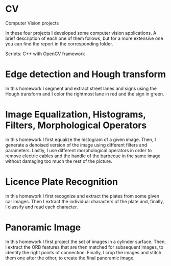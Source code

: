 # CV
Computer Vision projects

In these four projects I  developed some computer vision applications. A brief description of each one of them follows, but for a more extensive one you can find the report in the corresponding folder. 

Scripts: C++ with OpenCV framework

# Edge detection and Hough transform
In this homework I segment and extract street
lanes and signs using the Hough transform and I color the rightmost lane in red and the sign in green.

# Image Equalization, Histograms, Filters, Morphological Operators
In this homework I first equalize the histogram of
a given image. Then, I generate a denoised
version of the image using different filters and parameters. Lastly, I use different morphological operators in order to remove  electric cables and the handle of the
barbecue in the same image without damaging too much the rest of the picture.

# Licence Plate Recognition
In this homework I first recognize and extract the plates from some given car images. Then I extract the individual characters of the plate and, finally, I classify and read
each character.

# Panoramic Image
In this homework I first project the set of images in a cylinder
surface. Then, I extract the ORB features that are then matched for subsequent images, to identify the right points of connection.
Finally, I crop the images and stitch them one after
the other, to create the final panoramic image.
